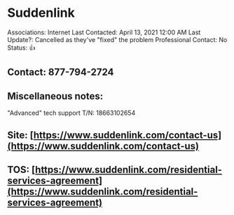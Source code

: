# Suddenlink

Associations: Internet
Last Contacted: April 13, 2021 12:00 AM
Last Update?: Cancelled as they've "fixed" the problem
Professional Contact: No
Status: 👍

## Contact: 877-794-2724

## Miscellaneous notes:
"Advanced" tech support T/N: 18663102654

## Site: [https://www.suddenlink.com/contact-us](https://www.suddenlink.com/contact-us)

## TOS: [https://www.suddenlink.com/residential-services-agreement](https://www.suddenlink.com/residential-services-agreement)